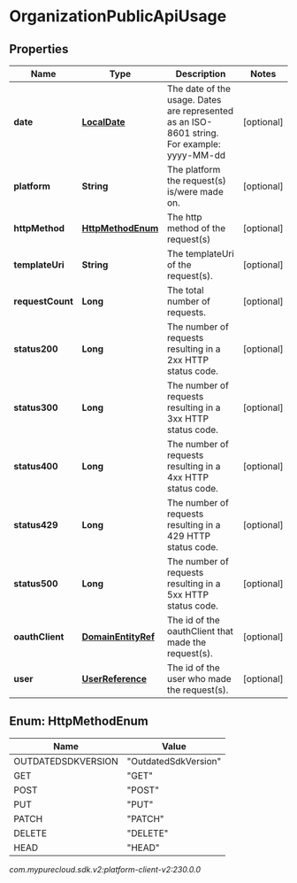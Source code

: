 # OrganizationPublicApiUsage


## Properties

| Name | Type | Description | Notes |
| ------------ | ------------- | ------------- | ------------- |
| **date** | [**LocalDate**](LocalDate) | The date of the usage. Dates are represented as an ISO-8601 string. For example: yyyy-MM-dd |  [optional] |
| **platform** | **String** | The platform the request(s) is/were made on. |  [optional] |
| **httpMethod** | [**HttpMethodEnum**](#Enum--HttpMethodEnum) | The http method of the request(s) |  [optional] |
| **templateUri** | **String** | The templateUri of the request(s). |  [optional] |
| **requestCount** | **Long** | The total number of requests. |  [optional] |
| **status200** | **Long** | The number of requests resulting in a 2xx HTTP status code. |  [optional] |
| **status300** | **Long** | The number of requests resulting in a 3xx HTTP status code. |  [optional] |
| **status400** | **Long** | The number of requests resulting in a 4xx HTTP status code. |  [optional] |
| **status429** | **Long** | The number of requests resulting in a 429 HTTP status code. |  [optional] |
| **status500** | **Long** | The number of requests resulting in a 5xx HTTP status code. |  [optional] |
| **oauthClient** | [**DomainEntityRef**](DomainEntityRef) | The id of the oauthClient that made the request(s). |  [optional] |
| **user** | [**UserReference**](UserReference) | The id of the user who made the request(s). |  [optional] |


## Enum: HttpMethodEnum

| Name | Value |
| ---- | ----- |
| OUTDATEDSDKVERSION | &quot;OutdatedSdkVersion&quot; | 
| GET | &quot;GET&quot; | 
| POST | &quot;POST&quot; | 
| PUT | &quot;PUT&quot; | 
| PATCH | &quot;PATCH&quot; | 
| DELETE | &quot;DELETE&quot; | 
| HEAD | &quot;HEAD&quot; | 




_com.mypurecloud.sdk.v2:platform-client-v2:230.0.0_
